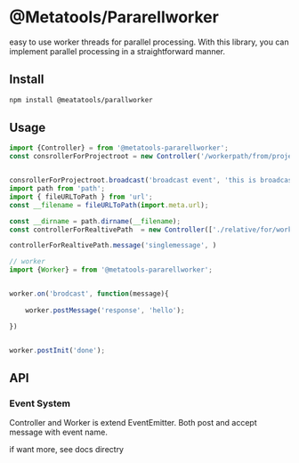 # @Metatools/Pararellworker

 easy to use worker threads for parallel processing. With this library, you can implement parallel processing in a straightforward manner.


## Install

```bash
npm install @meatatools/parallworker
```

## Usage

```javascript
import {Controller} = from '@metatools-pararellworker';
const consrollerForProjectroot = new Controller('/workerpath/from/projectroot', workerNumber, workerOptions,  emitterOptions) 


consrollerForProjectroot.broadcast('broadcast event', 'this is broadcast!')
import path from 'path';
import { fileURLToPath } from 'url';
const __filename = fileURLToPath(import.meta.url);

const __dirname = path.dirname(__filename);
const controllerForRealtivePath  = new Controller(['./relative/for/worker.js', __dirname], workerNumber, workerOptions,  emitterOptions)

controllerForRealtivePath.message('singlemessage', )
```


```javascript
// worker
import {Worker} = from '@metatools-pararellworker';


worker.on('brodcast', function(message){
    
    worker.postMessage('response', 'hello');

})


worker.postInit('done');

```

## API

### Event System

Controller and Worker is extend EventEmitter. Both post and accept message with event name.


if want  more, see docs directry

   













